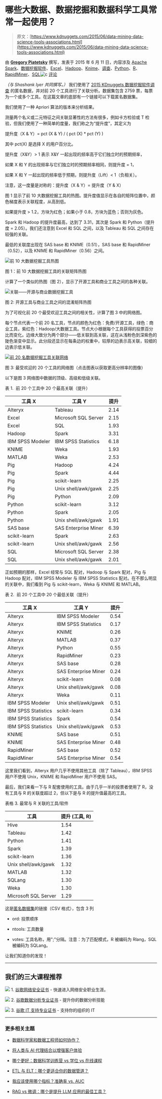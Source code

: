 # 哪些大数据、数据挖掘和数据科学工具常常一起使用？

> 原文：[https://www.kdnuggets.com/2015/06/data-mining-data-science-tools-associations.html](https://www.kdnuggets.com/2015/06/data-mining-data-science-tools-associations.html)

由 **[Gregory Piatetsky](https://www.kdnuggets.com/author/gregory-piatetsky "Posts by Gregory Piatetsky")** 撰写，发表于 2015 年 6 月 11 日，内容涉及 [Apache Spark](https://www.kdnuggets.com/tag/apache-spark)、[数据挖掘软件](https://www.kdnuggets.com/tag/data-mining-software)、[Excel](https://www.kdnuggets.com/tag/excel)、[Hadoop](https://www.kdnuggets.com/tag/hadoop)、[Knime](https://www.kdnuggets.com/tag/knime)、[调查](https://www.kdnuggets.com/tag/poll)、[Python](https://www.kdnuggets.com/tag/python)、[R](https://www.kdnuggets.com/tag/r)、[RapidMiner](https://www.kdnuggets.com/tag/rapidminer)、[SQL](https://www.kdnuggets.com/tag/sql)![c](../Images/3d9c022da2d331bb56691a9617b91b90.png) [评论](#comments)

*（与 Shashank Iyer 共同撰写。）* 我们使用了 [2015 KDnuggets 数据挖掘软件调查](/2015/05/poll-r-rapidminer-python-big-data-spark.html) 的匿名数据，并对前 20 个工具进行了关联分析。数据集包含 2759 票，每票为一个或多个工具。在这篇文章的底部有一个链接可以下载匿名数据集。

我们使用了一种 Apriori 算法的版本来分析结果。

测量两个名义或二元特征之间关联显著性的方法有很多，例如卡方检验或 T 检验，但我们使用了一种简单的度量，我们称之为“提升度”，其定义为

提升度（X & Y）= pct (X & Y) / ( pct (X) * pct (Y) )

其中 pct(X) 是选择 X 的用户百分比。

提升度（X&Y）> 1 表示 X&Y 一起出现的频率高于它们独立时的预期频率，

如果 X 和 Y 的出现频率与它们独立时的预期频率相同，则提升度 = 1，

如果 X 和 Y 一起出现的频率低于预期，则提升度（Lift）< 1（负相关）。

注意，这一度量是对称的：提升度（X & Y）= 提升度（Y & X）

图 1 显示了前 10 大数据挖掘工具的热图。提升度值显示在各自的矩阵位置中，颜色梯度表示关联程度，从高到低。

如果提升度 > 1.2，方块为红色；如果小于 0.8，方块为蓝色；否则为灰色。

Spark 和 Hadoop 的提升度最高，达到了 3.31，其次是 Spark 和 Python（提升度 = 2.05）。我们还注意到 Excel 和 SQL 之间，以及 Tableau 和 SQL 之间存在较强的关联。

最低的关联度出现在 SAS base 和 KNIME（0.51），SAS base 和 RapidMiner（0.52），以及 KNIME 和 RapidMiner（0.56）之间。

![前 10 大数据挖掘工具热图](../Images/0484f94fa4fb39691a033ad2d2cb32b4.png)

图 1：前 10 大数据挖掘工具的关联矩阵热图

计算了一个类似的热图（图 2），显示了开源工具和商业工具之间的各种关联。

![关联——开源与商业数据挖掘工具](../Images/1906236195dab0204f36f96f75f95347.png)

图 2: 开源工具与商业工具之间的混淆矩阵热图

为了可视化前 20 个最受欢迎工具之间的相关性，计算了图 3 中的网络图。

每个节点代表一个前 20 名工具，节点的颜色为红色：免费/开源工具，绿色：商业工具，紫红色：Hadoop/大数据工具。节点大小根据每个工具获得的投票百分比而变化。边缘大致分为两个部分——低关联到高关联，这在从浅粉色到深紫色的陡色渐变中显示。此分段还显示在每条边的权重中，较厚的边表示高关联，较细的边表示低关联。

[![前 20 名数据挖掘工具关联网络](../Images/4ec6e4676db17e332e02fd141ecca899.png)](/wp-content/uploads/associations-top-20-data-mining-tools-network-large.jpg)

图 3: 最受欢迎的 20 个工具的网络图（点击图表以获取更高分辨率的图像）

以下是图 3 网络图中数据的顶级、高级和低级关联。

表 1.  前 20 个工具中 20 个最高关联（提升）

| 工具 X | 工具 Y | 提升 |
| --- | --- | --- |
| Alteryx | Tableau | 2.14 |
| Excel | Microsoft SQL Server | 2.15 |
| Excel | SQL | 1.93 |
| Hadoop | Spark | 3.31 |
| IBM SPSS Modeler | IBM SPSS Statistics | 6.18 |
| KNIME | Weka | 1.93 |
| MATLAB | Weka | 2.53 |
| Pig | Hadoop | 4.24 |
| Pig | Spark | 4.44 |
| Pig | scikit-learn | 2.25 |
| Pig | Unix shell/awk/gawk | 2.25 |
| Pig | Python | 2.09 |
| Python | scikit-learn | 3.12 |
| Python | Spark | 2.05 |
| Python | Unix shell/awk/gawk | 1.91 |
| SAS base | SAS Enterprise Miner | 6.39 |
| scikit-learn | Spark | 2.63 |
| scikit-learn | Unix shell/awk/gawk | 2.56 |
| SQL | Microsoft SQL Server | 2.38 |
| SQL | Unix shell/awk/gawk | 2.01 |

正如预期的那样，Excel 经常与 SQL 配对，Hadoop 与 Spark 配对，Pig 与 Hadoop 配对，IBM SPSS Modeler 与 IBM SPSS Statistics 配对。在不那么明显的关联中，我们看到 Pig 与 scikit-learn，Weka 与 KNIME 和 MATLAB。

表 2.  前 20 个工具中 20 个最低关联（提升）

| 工具 X | 工具 Y | 提升 |
| --- | --- | --- |
| Alteryx | IBM SPSS Modeler | 0.54 |
| Alteryx | IBM SPSS Statistics | 0.17 |
| Alteryx | KNIME | 0.26 |
| Alteryx | MATLAB | 0.37 |
| Alteryx | Python | 0.55 |
| Alteryx | RapidMiner | 0.23 |
| Alteryx | SAS base | 0.28 |
| Alteryx | SAS Enterprise Miner | 0.24 |
| Alteryx | scikit-learn | 0.08 |
| Alteryx | Unix shell/awk/gawk | 0.08 |
| Alteryx | Weka | 0.11 |
| IBM SPSS Modeler | Unix shell/awk/gawk | 0.51 |
| IBM SPSS Statistics | scikit-learn | 0.34 |
| IBM SPSS Statistics | Spark | 0.54 |
| IBM SPSS Statistics | Unix shell/awk/gawk | 0.53 |
| KNIME | SAS base | 0.51 |
| KNIME | SAS Enterprise Miner | 0.48 |
| RapidMiner | SAS base | 0.52 |
| RapidMiner | SAS Enterprise Miner | 0.54 |

这里我们看到，Alteryx 用户几乎不使用其他工具（除了 Tableau），IBM SPSS 用户不使用 Unix，KNIME 和 RapidMiner 用户不使用 SAS。

最后，我们来看一下与 R 配套使用的工具。由于几乎一半的投票者使用了 R，没有工具与 R 的关联度超过 2，但以下是与 R 的提升值最高的工具。

表格 3. 最常与 R 关联的工具/软件

| 工具 | 提升 (工具, R) |
| --- | --- |
| Hive | 1.54 |
| Tableau | 1.42 |
| Python | 1.41 |
| Spark | 1.39 |
| scikit-learn | 1.36 |
| Unix shell/awk/gawk | 1.32 |
| MATLAB | 1.32 |
| SQLang | 1.30 |
| Weka | 1.30 |
| Microsoft SQL Server | 1.29 |

这是[匿名数据集](/aps/sw15-ord-n-votes.csv)的链接（CSV 格式），包含 3 列

+   ord: 投票顺序

+   ntools: 工具数量

+   votes: 工具名称，用";"分隔。注意：为了匹配模式，R 被编码为 Rlang，SQL 被编码为 SQLang。

让我们知道你的发现！

* * *

## 我们的三大课程推荐

![](../Images/0244c01ba9267c002ef39d4907e0b8fb.png) 1\. [谷歌网络安全证书](https://www.kdnuggets.com/google-cybersecurity) - 快速进入网络安全职业生涯。

![](../Images/e225c49c3c91745821c8c0368bf04711.png) 2\. [谷歌数据分析专业证书](https://www.kdnuggets.com/google-data-analytics) - 提升你的数据分析技能

![](../Images/0244c01ba9267c002ef39d4907e0b8fb.png) 3\. [谷歌 IT 支持专业证书](https://www.kdnuggets.com/google-itsupport) - 支持你的组织的 IT

* * *

### 更多相关主题

+   [数据科学家和数据工程师如何协作？](https://www.kdnuggets.com/2022/08/data-scientists-data-engineers-work-together.html)

+   [将人类与 AI 代理结合以增强客户体验](https://www.kdnuggets.com/2024/06/softweb/bringing-human-and-ai-agents-together-for-enhanced-customer-experience)

+   [哪个更好：数据科学训练营 vs 学位 vs 在线课程](https://www.kdnuggets.com/2022/09/best-data-science-bootcamp-degree-online-course.html)

+   [ETL 与 ELT：哪个更适合你的数据管道？](https://www.kdnuggets.com/2023/03/etl-elt-one-right-data-pipeline.html)

+   [我应该使用哪个指标？准确率 vs. AUC](https://www.kdnuggets.com/2022/10/metric-accuracy-auc.html)

+   [RAG vs 微调：哪个是提升 LLM 应用的最佳工具？](https://www.kdnuggets.com/rag-vs-finetuning-which-is-the-best-tool-to-boost-your-llm-application)
